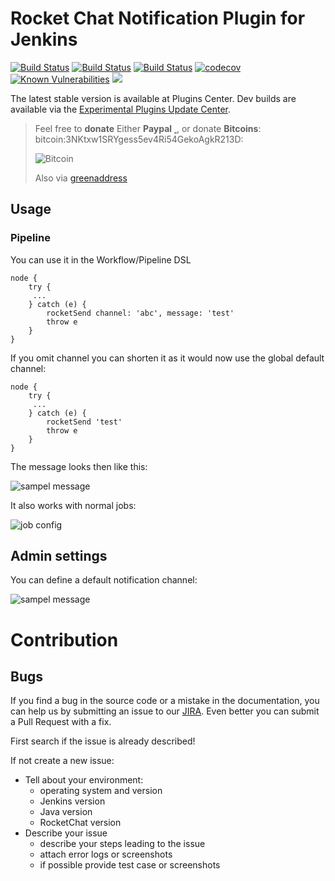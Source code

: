 # Rocket Chat Notification Plugin for Jenkins

[![Build Status](https://travis-ci.org/jenkinsci/rocketchatnotifier-plugin.svg?branch=master)](https://travis-ci.org/jenkinsci/rocketchatnotifier-plugin)
[![Build Status](https://ci.jenkins.io/job/Plugins/job/rocketchatnotifier-plugin/job/master/badge/icon)](https://ci.jenkins.io/blue/organizations/jenkins/Plugins%2Frocketchatnotifier-plugin/branches/)
[![Build Status](https://jenkins.martinreinhardt-online.de/buildStatus/icon?job=OSS/rocketchatnotifier-plugin/master)](https://jenkins.martinreinhardt-online.de/blue/organizations/jenkins/OSS%2Frocketchatnotifier-plugin/branches/)
[![codecov](https://codecov.io/gh/jenkinsci/rocketchatnotifier-plugin/branch/master/graph/badge.svg)](https://codecov.io/gh/jenkinsci/rocketchatnotifier-plugin)
[![Known Vulnerabilities](https://snyk.io/test/github/jenkinsci/rocketchatnotifier-plugin/badge.svg)](https://snyk.io/test/github/jenkinsci/rocketchatnotifier-plugin)
[![](https://img.shields.io/badge/style-issues-yellow.svg?style=flat&label=JIRA)](https://issues.jenkins-ci.org/browse/JENKINS-48905?jql=project%20%3D%20JENKINS%20AND%20status%20in%20(Open%2C%20%22In%20Progress%22%2C%20Reopened%2C%20%22In%20Review%22)%20AND%20component%20%3D%20rocket-chat-notifier-plugin)

The latest stable version is available at Plugins Center. Dev builds are available via the [Experimental Plugins Update Center](https://jenkins.io/blog/2013/09/23/experimental-plugins-update-center/).

<a name="donation"></a>
> Feel free to **donate**
> Either **Paypal** <a target="_blank" href="https://www.paypal.com/cgi-bin/webscr?cmd=_s-xclick&hosted_button_id=D88ZDNH6AANPJ"> <img alt="" border="0" src="https://www.paypalobjects.com/en_US/i/btn/btn_donate_SM.gif"/> </img></a>
> , or donate **Bitcoins**: bitcoin:3NKtxw1SRYgess5ev4Ri54GekoAgkR213D:
>
> ![Bitcoin](https://martinreinhardt-online.de/bitcoin.png)
>
> Also via [greenaddress](https://greenaddress.it/pay/GA3ZPfh7As3Gc2oP6pQ1njxMij88u/)

## Usage

### Pipeline

You can use it in the Workflow/Pipeline DSL
```
node {
    try {
     ...
    } catch (e) {
        rocketSend channel: 'abc', message: 'test'
        throw e
    }
}
```
If you omit channel you can shorten it as it would now use the global default channel:
```
node {
    try {
     ...
    } catch (e) {
        rocketSend 'test'
        throw e
    }
}
```

The message looks then like this:

![sampel message](rocket_sample_message.png)

It also works with normal jobs:


![job config](rocket_job_config.png)

## Admin settings

You can define a default notification channel:


![sampel message](rocket_admin_settings.png)

# Contribution

## Bugs

If you find a bug in the source code or a mistake in the documentation, you can help us by
submitting an issue to our [JIRA](https://issues.jenkins-ci.org/browse/JENKINS-39690?jql=project%20%3D%20JENKINS%20AND%20component%20%3D%20rocket-chat-notifier-plugin). Even better you can submit a Pull Request
with a fix.

First search if the issue is already described!

If not create a new issue:

* Tell about your environment:
  * operating system and version
  * Jenkins version
  * Java version
  * RocketChat version
* Describe your issue
  * describe your steps leading to the issue
  * attach error logs or screenshots
  * if possible provide test case or screenshots
